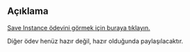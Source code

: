 ## Açıklama
[Save Instance ödevini görmek için buraya tıklayın.](https://github.com/FMSSBilisimAndroid/furkan-balci/tree/main/week-3/save-instance)

Diğer ödev henüz hazır değil, hazır olduğunda paylaşılacaktır.
